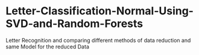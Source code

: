 # Letter-Classification-Normal-Using-SVD-and-Random-Forests
Letter Recognition and comparing different methods of data reduction and same Model for the reduced Data
